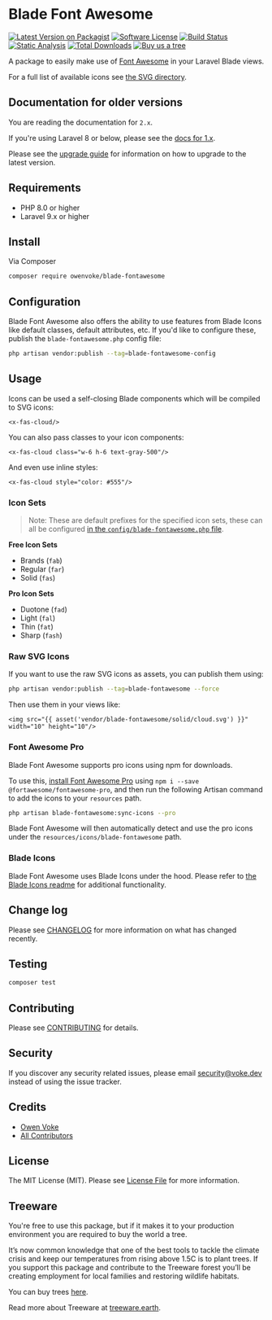 # Blade Font Awesome

[![Latest Version on Packagist][ico-version]][link-packagist]
[![Software License][ico-license]](LICENSE.md)
[![Build Status][ico-github-actions]][link-github-actions]
[![Static Analysis][ico-static-analysis]][link-static-analysis]
[![Total Downloads][ico-downloads]][link-downloads]
[![Buy us a tree][ico-treeware-gifting]][link-treeware-gifting]

A package to easily make use of [Font Awesome](https://fontawesome.com) in your Laravel Blade views.

For a full list of available icons see [the SVG directory](./resources/svg).

## Documentation for older versions

You are reading the documentation for `2.x`.

If you're using Laravel 8 or below, please see the [docs for 1.x][link-1.x-docs].

Please see the [upgrade guide](UPGRADE.md) for information on how to upgrade to the latest version.

## Requirements

- PHP 8.0 or higher
- Laravel 9.x or higher

## Install

Via Composer

```bash
composer require owenvoke/blade-fontawesome
```

## Configuration

Blade Font Awesome also offers the ability to use features from Blade Icons like default classes, default attributes, etc. If you'd like to configure these, publish the `blade-fontawesome.php` config file:

```bash
php artisan vendor:publish --tag=blade-fontawesome-config
```

## Usage

Icons can be used a self-closing Blade components which will be compiled to SVG icons:

```blade
<x-fas-cloud/>
```

You can also pass classes to your icon components:

```blade
<x-fas-cloud class="w-6 h-6 text-gray-500"/>
```

And even use inline styles:

```blade
<x-fas-cloud style="color: #555"/>
```

### Icon Sets

> Note: These are default prefixes for the specified icon sets, these can all be configured [in the `config/blade-fontawesome.php` file](config/blade-fontawesome.php).

**Free Icon Sets**

- Brands (`fab`)
- Regular (`far`)
- Solid (`fas`)

**Pro Icon Sets**

- Duotone (`fad`)
- Light (`fal`)
- Thin (`fat`)
- Sharp (`fash`)

### Raw SVG Icons

If you want to use the raw SVG icons as assets, you can publish them using:

```bash
php artisan vendor:publish --tag=blade-fontawesome --force
```

Then use them in your views like:

```blade
<img src="{{ asset('vendor/blade-fontawesome/solid/cloud.svg') }}" width="10" height="10"/>
```

### Font Awesome Pro

Blade Font Awesome supports pro icons using npm for downloads.

To use this, [install Font Awesome Pro](https://fontawesome.com/how-to-use/on-the-web/setup/using-package-managers#installing-pro) using `npm i --save @fortawesome/fontawesome-pro`, and then run the following Artisan command to add the icons to your `resources` path.

```bash
php artisan blade-fontawesome:sync-icons --pro
```

Blade Font Awesome will then automatically detect and use the pro icons under the `resources/icons/blade-fontawesome` path.

### Blade Icons

Blade Font Awesome uses Blade Icons under the hood. Please refer to [the Blade Icons readme](https://github.com/blade-ui-kit/blade-icons) for additional functionality.

## Change log

Please see [CHANGELOG](CHANGELOG.md) for more information on what has changed recently.

## Testing

```bash
composer test
```

## Contributing

Please see [CONTRIBUTING](.github/CONTRIBUTING.md) for details.

## Security

If you discover any security related issues, please email security@voke.dev instead of using the issue tracker.

## Credits

- [Owen Voke][link-author]
- [All Contributors][link-contributors]

## License

The MIT License (MIT). Please see [License File](LICENSE.md) for more information.

## Treeware

You're free to use this package, but if it makes it to your production environment you are required to buy the world a tree.

It’s now common knowledge that one of the best tools to tackle the climate crisis and keep our temperatures from rising above 1.5C is to plant trees. If you support this package and contribute to the Treeware forest you’ll be creating employment for local families and restoring wildlife habitats.

You can buy trees [here][link-treeware-gifting].

Read more about Treeware at [treeware.earth][link-treeware].

[ico-version]: https://img.shields.io/packagist/v/owenvoke/blade-fontawesome.svg?style=flat-square
[ico-license]: https://img.shields.io/badge/license-MIT-brightgreen.svg?style=flat-square
[ico-github-actions]: https://img.shields.io/github/actions/workflow/status/owenvoke/blade-fontawesome/tests.yml?branch=main&style=flat-square&label=Tests
[ico-static-analysis]: https://img.shields.io/github/actions/workflow/status/owenvoke/blade-fontawesome/static.yml?branch=main&style=flat-square&label=Static%20Analysis
[ico-styleci]: https://styleci.io/repos/274363158/shield
[ico-downloads]: https://img.shields.io/packagist/dt/owenvoke/blade-fontawesome.svg?style=flat-square
[ico-treeware-gifting]: https://img.shields.io/badge/Treeware-%F0%9F%8C%B3-lightgreen?style=flat-square

[link-packagist]: https://packagist.org/packages/owenvoke/blade-fontawesome
[link-github-actions]: https://github.com/owenvoke/blade-fontawesome/actions
[link-static-analysis]: https://github.com/owenvoke/skeleton-php/actions/workflows/static.yml
[link-downloads]: https://packagist.org/packages/owenvoke/blade-fontawesome
[link-treeware]: https://treeware.earth
[link-treeware-gifting]: https://ecologi.com/owenvoke?gift-trees
[link-1.x-docs]: https://github.com/owenvoke/blade-fontawesome/blob/1.x/README.md
[link-author]: https://github.com/owenvoke
[link-contributors]: ../../contributors
